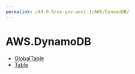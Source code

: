 ```yaml
---
permalink: /48.0.0/us-gov-west-1/AWS/DynamoDB/
---
```


# AWS.DynamoDB



* [GlobalTable](GlobalTable.md)
* [Table](Table.md)